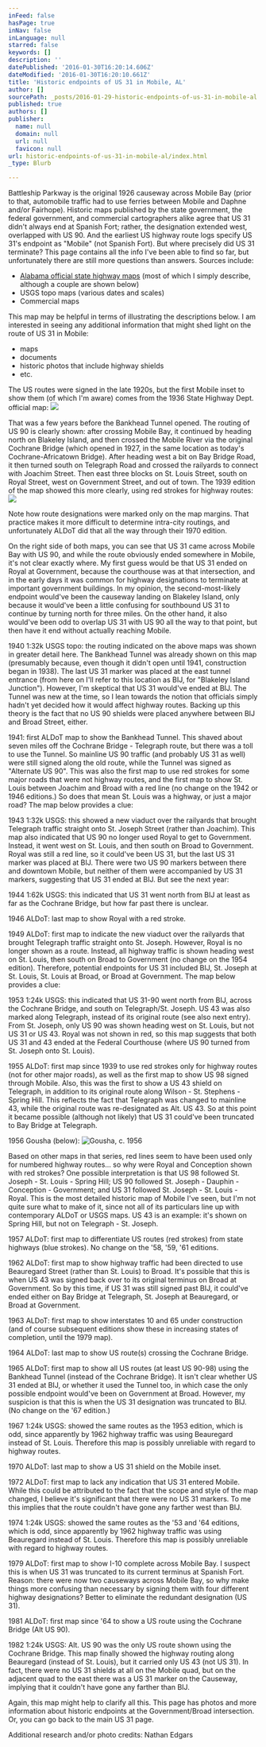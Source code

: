 ```yaml
---
inFeed: false
hasPage: true
inNav: false
inLanguage: null
starred: false
keywords: []
description: ''
datePublished: '2016-01-30T16:20:14.606Z'
dateModified: '2016-01-30T16:20:10.661Z'
title: 'Historic endpoints of US 31 in Mobile, AL'
author: []
sourcePath: _posts/2016-01-29-historic-endpoints-of-us-31-in-mobile-al.md
published: true
authors: []
publisher:
  name: null
  domain: null
  url: null
  favicon: null
url: historic-endpoints-of-us-31-in-mobile-al/index.html
_type: Blurb

---
```

Battleship Parkway is the original 1926 causeway across Mobile Bay (prior to that, automobile traffic had to use ferries between Mobile and Daphne and/or Fairhope). Historic maps published by the state government, the federal government, and commercial cartographers alike agree that US 31 didn't always end at Spanish Fort; rather, the designation extended west, overlapped with US 90\. And the earliest US highway route logs specify US 31's endpoint as "Mobile" (not Spanish Fort). But where precisely did US 31 terminate? This page contains all the info I've been able to find so far, but unfortunately there are still more questions than answers. Sources include:

* [Alabama official state highway maps][0] (most of which I simply describe, although a couple are shown below)
* USGS topo maps (various dates and scales)
* Commercial maps

This map may be helpful in terms of illustrating the descriptions below. I am interested in seeing any additional information that might shed light on the route of US 31 in Mobile:

* maps
* documents
* historic photos that include highway shields
* etc. 

The US routes were signed in the late 1920s, but the first Mobile inset to show them (of which I'm aware) comes from the 1936 State Highway Dept. official map:
![](https://the-grid-user-content.s3-us-west-2.amazonaws.com/f5471f34-1ab6-476f-a4cf-c0c8bbdd54f8.jpg)

That was a few years before the Bankhead Tunnel opened. The routing of US 90 is clearly shown: after crossing Mobile Bay, it continued by heading north on Blakeley Island, and then crossed the Mobile River via the original Cochrane Bridge (which opened in 1927, in the same location as today's Cochrane-Africatown Bridge). After heading west a bit on Bay Bridge Road, it then turned south on Telegraph Road and crossed the railyards to connect with Joachim Street. Then east three blocks on St. Louis Street, south on Royal Street, west on Government Street, and out of town. The 1939 edition of the map showed this more clearly, using red strokes for highway routes:
![](https://the-grid-user-content.s3-us-west-2.amazonaws.com/88db6c25-6825-43db-9315-4df8853dda83.jpg)

Note how route designations were marked only on the map margins. That practice makes it more difficult to determine intra-city routings, and unfortunately ALDoT did that all the way through their 1970 edition.

On the right side of both maps, you can see that US 31 came across Mobile Bay with US 90, and while the route obviously ended somewhere in Mobile, it's not clear exactly where. My first guess would be that US 31 ended on Royal at Government, because the courthouse was at that intersection, and in the early days it was common for highway designations to terminate at important government buildings. In my opinion, the second-most-likely endpoint would've been the causeway landing on Blakeley Island, only because it would've been a little confusing for southbound US 31 to continue by turning north for three miles. On the other hand, it also would've been odd to overlap US 31 with US 90 all the way to that point, but then have it end without actually reaching Mobile.

1940 1:32k USGS topo: the routing indicated on the above maps was shown in greater detail here. The Bankhead Tunnel was already shown on this map (presumably because, even though it didn't open until 1941, construction began in 1938). The last US 31 marker was placed at the east tunnel entrance (from here on I'll refer to this location as BIJ, for "Blakeley Island Junction"). However, I'm skeptical that US 31 would've ended at BIJ. The Tunnel was new at the time, so I lean towards the notion that officials simply hadn't yet decided how it would affect highway routes. Backing up this theory is the fact that no US 90 shields were placed anywhere between BIJ and Broad Street, either.

1941: first ALDoT map to show the Bankhead Tunnel. This shaved about seven miles off the Cochrane Bridge - Telegraph route, but there was a toll to use the Tunnel. So mainline US 90 traffic (and probably US 31 as well) were still signed along the old route, while the Tunnel was signed as "Alternate US 90". This was also the first map to use red strokes for some major roads that were not highway routes, and the first map to show St. Louis between Joachim and Broad with a red line (no change on the 1942 or 1946 editions.) So does that mean St. Louis was a highway, or just a major road? The map below provides a clue:

1943 1:32k USGS: this showed a new viaduct over the railyards that brought Telegraph traffic straight onto St. Joseph Street (rather than Joachim). This map also indicated that US 90 no longer used Royal to get to Government. Instead, it went west on St. Louis, and then south on Broad to Government. Royal was still a red line, so it could've been US 31, but the last US 31 marker was placed at BIJ. There were two US 90 markers between there and downtown Mobile, but neither of them were accompanied by US 31 markers, suggesting that US 31 ended at BIJ. But see the next year:

1944 1:62k USGS: this indicated that US 31 went north from BIJ at least as far as the Cochrane Bridge, but how far past there is unclear.

1946 ALDoT: last map to show Royal with a red stroke.

1949 ALDoT: first map to indicate the new viaduct over the railyards that brought Telegraph traffic straight onto St. Joseph. However, Royal is no longer shown as a route. Instead, all highway traffic is shown heading west on St. Louis, then south on Broad to Government (no change on the 1954 edition). Therefore, potential endpoints for US 31 included BIJ, St. Joseph at St. Louis, St. Louis at Broad, or Broad at Government. The map below provides a clue:

1953 1:24k USGS: this indicated that US 31-90 went north from BIJ, across the Cochrane Bridge, and south on Telegraph/St. Joseph. US 43 was also marked along Telegraph, instead of its original route (see also next entry). From St. Joseph, only US 90 was shown heading west on St. Louis, but not US 31 or US 43\. Royal was not shown in red, so this map suggests that both US 31 and 43 ended at the Federal Courthouse (where US 90 turned from St. Joseph onto St. Louis).

1955 ALDoT: first map since 1939 to use red strokes only for highway routes (not for other major roads), as well as the first map to show US 98 signed through Mobile. Also, this was the first to show a US 43 shield on Telegraph, in addition to its original route along Wilson - St. Stephens - Spring Hill. This reflects the fact that Telegraph was changed to mainline 43, while the original route was re-designated as Alt. US 43\. So at this point it became possible (although not likely) that US 31 could've been truncated to Bay Bridge at Telegraph.

1956 Gousha (below):
![Gousha, c. 1956](https://s3-us-west-2.amazonaws.com/the-grid-img/p/664a40bd6a6cdd0e0af12d9f0a9ee659add8b196.jpg)

Based on other maps in that series, red lines seem to have been used only for numbered highway routes... so why were Royal and Conception shown with red strokes? One possible interpretation is that US 98 followed St. Joseph - St. Louis - Spring Hill; US 90 followed St. Joseph - Dauphin - Conception - Government; and US 31 followed St. Joseph - St. Louis - Royal. This is the most detailed historic map of Mobile I've seen, but I'm not quite sure what to make of it, since not all of its particulars line up with contemporary ALDoT or USGS maps. US 43 is an example: it's shown on Spring Hill, but not on Telegraph - St. Joseph.

1957 ALDoT: first map to differentiate US routes (red strokes) from state highways (blue strokes). No change on the '58, '59, '61 editions.

1962 ALDoT: first map to show highway traffic had been directed to use Beauregard Street (rather than St. Louis) to Broad. It's possible that this is when US 43 was signed back over to its original terminus on Broad at Government. So by this time, if US 31 was still signed past BIJ, it could've ended either on Bay Bridge at Telegraph, St. Joseph at Beauregard, or Broad at Government.

1963 ALDoT: first map to show interstates 10 and 65 under construction (and of course subsequent editions show these in increasing states of completion, until the 1979 map).

1964 ALDoT: last map to show US route(s) crossing the Cochrane Bridge.

1965 ALDoT: first map to show all US routes (at least US 90-98) using the Bankhead Tunnel (instead of the Cochrane Bridge). It isn't clear whether US 31 ended at BIJ, or whether it used the Tunnel too, in which case the only possible endpoint would've been on Government at Broad. However, my suspicion is that this is when the US 31 designation was truncated to BIJ. (No change on the '67 edition.)

1967 1:24k USGS: showed the same routes as the 1953 edition, which is odd, since apparently by 1962 highway traffic was using Beauregard instead of St. Louis. Therefore this map is possibly unreliable with regard to highway routes.

1970 ALDoT: last map to show a US 31 shield on the Mobile inset.

1972 ALDoT: first map to lack any indication that US 31 entered Mobile. While this could be attributed to the fact that the scope and style of the map changed, I believe it's significant that there were no US 31 markers. To me this implies that the route couldn't have gone any farther west than BIJ.

1974 1:24k USGS: showed the same routes as the '53 and '64 editions, which is odd, since apparently by 1962 highway traffic was using Beauregard instead of St. Louis. Therefore this map is possibly unreliable with regard to highway routes.

1979 ALDoT: first map to show I-10 complete across Mobile Bay. I suspect this is when US 31 was truncated to its current terminus at Spanish Fort. Reason: there were now two causeways across Mobile Bay, so why make things more confusing than necessary by signing them with four different highway designations? Better to eliminate the redundant designation (US 31).

1981 ALDoT: first map since '64 to show a US route using the Cochrane Bridge (Alt US 90).

1982 1:24k USGS: Alt. US 90 was the only US route shown using the Cochrane Bridge. This map finally showed the highway routing along Beauregard (instead of St. Louis), but it carried only US 43 (not US 31). In fact, there were no US 31 shields at all on the Mobile quad, but on the adjacent quad to the east there was a US 31 marker on the Causeway, implying that it couldn't have gone any farther than BIJ.

Again, this map might help to clarify all this. This page has photos and more information about historic endpoints at the Government/Broad intersection. Or, you can go back to the main US 31 page.

Additional research and/or photo credits: Nathan Edgars

[0]: http://alabamamaps.ua.edu/historicalmaps/stateroads/index.html